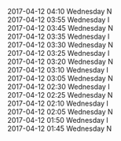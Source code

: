 2017-04-12 04:10 Wednesday  N  
2017-04-12 03:55 Wednesday  I  
2017-04-12 03:45 Wednesday  N  
2017-04-12 03:35 Wednesday  I  
2017-04-12 03:30 Wednesday  N  
2017-04-12 03:25 Wednesday  I  
2017-04-12 03:20 Wednesday  N  
2017-04-12 03:10 Wednesday  I  
2017-04-12 03:05 Wednesday  N  
2017-04-12 02:30 Wednesday  I  
2017-04-12 02:25 Wednesday  N  
2017-04-12 02:10 Wednesday  I  
2017-04-12 02:05 Wednesday  N  
2017-04-12 01:50 Wednesday  I  
2017-04-12 01:45 Wednesday  N  
